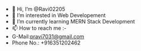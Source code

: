 - 👋 Hi, I’m @Ravi02205
- 👀 I’m interested in Web Developement
- 🌱 I’m currently learning MERN Stack Development
- 📫 How to reach me :- 
- G-Mail:pravi7031@gmail.com
- Phone No.: +916351202462 

<!---
Ravi02205/Ravi02205 is a ✨ special ✨ repository because its `README.md` (this file) appears on your GitHub profile.
You can click the Preview link to take a look at your changes.
--->
